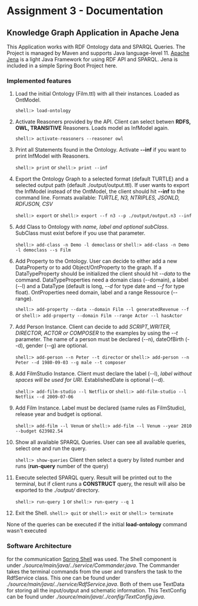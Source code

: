# Assignment 3 - Documentation
## Knowledge Graph Application in Apache Jena

This Application works with RDF Ontology data and SPARQL Queries. The Project is managed by Maven and supports Java language-level 11. 
[Apache Jena](https://jena.apache.org/) is a light Java Framework for using RDF API and SPARQL. Jena is included in a simple Spring Boot Project here.

### Implemented features
1. Load the initial Ontology (Film.ttl) with all their instances. Loaded as OntModel.

    `shell:> load-ontology`
2. Activate Reasoners provided by the API. Client can select betwen **RDFS, OWL, TRANSITIVE** Reasoners. Loads model as InfModel again.
    
    `shell:> activate-reasoners --reasoner owl`
3. Print all Statements found in the Ontology. Activate **--inf** if you want to print InfModel with Reasoners.

    `shell:> print` or `shell:> print --inf`
4. Export the Ontology Graph to a selected format (default TURTLE) and a selected output path (default ./output/output.ttl). If user wants to export the InfModel instead of the OntModel, the client should hit **--inf** to the command line. Formats available: *TURTLE, N3, NTRIPLES, JSONLD, RDFJSON, CSV*

    `shell:> export` or `shell:> export --f n3 --p ./output/output.n3 --inf`
5. Add Class to Ontology with *name, label and optional subClass*. SubClass must exist before if you use that parameter.

   `shell:> add-class -n Demo -l democlass` or `shell:> add-class -n Demo -l democlass --s Film`
6. Add Property to the Ontology. User can decide to either add a new DataProperty or to add Object/OntProperty to the graph. If a DataTypeProperty should be initialized the client should hit *--data* to the command. DataTypeProperties need a domain class (--domain), a label (--l) and a DataType (default is long, *--d* for type date and *--f* for type float). OntProperties need domain, label and a range Ressource (--range).

    `shell:> add-property --data --domain Film --l generatedRevenue --f` or `shell:> add-property --domain Film --range Actor --l hasActor`
7. Add Person Instance. Client can decide to add *SCRIPT_WRITER, DIRECTOR, ACTOR or COMPOSER* to the examples by using the *--t* parameter. The name of a person must be declared (--n), dateOfBirth (--d), gender (--g) are optional.

    `shell:> add-person --n Peter --t director` or `shell:> add-person --n Peter --d 1980-09-03 --g male --t composer`
8. Add FilmStudio Instance. Client must declare the label (--l), *label without spaces will be used for URI*. EstablishedDate is optional (--d).

    `shell:> add-film-studio --l Netflix` or `shell:> add-film-studio --l Netflix --d 2009-07-06`
9. Add Film Instance. Label must be declared (same rules as FilmStudio), release year and budget is optional.

    `shell:> add-film --l Venum` or `shell:> add-film --l Venum --year 2010 --budget 623982.54`
10. Show all available SPARQL Queries. User can see all available queries, select one and run the query.

    `shell:> show-queries` Client then select a query by listed number and runs (**run-query** number of the query)
11. Execute selected SPARQL query. Result will be printed out to the terminal, but if client runs a **CONSTRUCT** query, the result will also be exported to the *./output/* directory.

    `shell:> run-query 1` or `shell:> run-query --q 1`
12. Exit the Shell.
    `shell:> quit` or `shell:> exit` or `shell:> terminate`

None of the queries can be executed if the initial **load-ontology** command wasn't executed


### Software Architecture
for the communication [Spring Shell](https://docs.spring.io/spring-shell/docs/2.1.4/site/reference/htmlsingle/) was used. The Shell component is under *./source/main/java/../service/Commander.java*. The Commander takes the terminal commands from the user and transfers the task to the RdfService class. This one can be found under *./source/main/java/../service/RdfService.java*. Both of them use TextData for storing all the input/output and schematic information. This TextConfig can be found under *./source/main/java/../config/TextConfig.java*.
    

